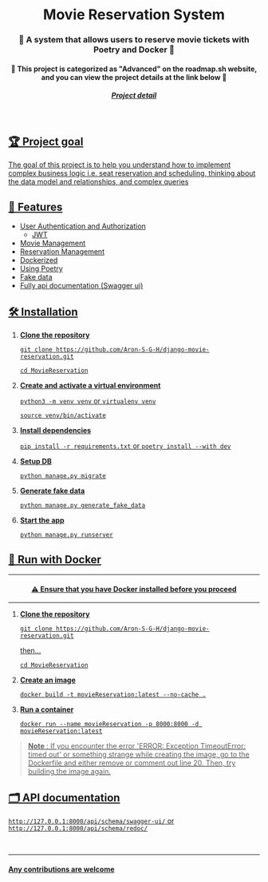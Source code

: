 <h1 align="center"> Movie Reservation System </h1>
<h3 align="center">🌟 A system that allows users to reserve movie tickets with Poetry and Docker 🌟</h3>
<h4 align="center">🌟 This project is categorized as "Advanced" on the roadmap.sh website, and you can view the project details at the link below 🌟</h3>
<h5 align="center"><a href="https://roadmap.sh/projects/movie-reservation-system">Project detail</h3>
<br>

## 🏆 Project goal
<p>The goal of this project is to help you understand how to implement complex business logic i.e. seat reservation and scheduling, thinking about the data model and relationships, and complex queries</p>
  
## 📜 Features
- User Authentication and Authorization
  - JWT
- Movie Management
- Reservation Management
- Dockerized
- Using Poetry
- Fake data
- Fully api documentation (Swagger ui)

## 🛠 Installation
1. **Clone the repository**
   
   `git clone https://github.com/Aron-S-G-H/django-movie-reservation.git`
   
   `cd MovieReservation`
3. **Create and activate a virtual environment**

   `python3 -m venv venv` or `virtualenv venv`

   `source venv/bin/activate`
4. **Install dependencies**
   
   `pip install -r requirements.txt` or `poetry install --with dev`
5. **Setup DB**

   `python manage.py migrate`
6. **Generate fake data**
   
   `python manage.py generate_fake_data`     
7. **Start the app**

   `python manage.py runserver`

## 🚀 Run with Docker
---
<h4 align="center">⚠️ Ensure that you have Docker installed before you proceed</h4>

---

1. **Clone the repository**
   
   `git clone https://github.com/Aron-S-G-H/django-movie-reservation.git`

   then...

   `cd MovieReservation`
2. **Create an image**
   
   `docker build -t movieReservation:latest --no-cache .`
4. **Run a container**

   `docker run --name movieReservation -p 8000:8000 -d movieReservation:latest`
> **Note** : If you encounter the error 'ERROR: Exception TimeoutError: timed out' or something strange while creating the image, go to the Dockerfile and either remove or comment out line 20. Then, try building the image again.

## 🗂️ API documentation

`http://127.0.0.1:8000/api/schema/swagger-ui/` or `http://127.0.0.1:8000/api/schema/redoc/`

<br>

---
#### Any contributions are welcome
